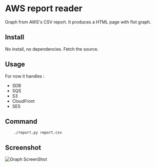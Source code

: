 AWS report reader
=================

Graph from AWS's CSV report. It produces a HTML page with flot graph.

Install
-------

No install, no dependencies. Fetch the source.

Usage
-----

For now it handles :

 * SDB
 * SQS
 * S3
 * CloudFront
 * SES

Command
-------

		./report.py report.csv

Screenshot
----------

![Graph ScreenShot](AWS-report/raw/master/report_example.png "Graph sample")